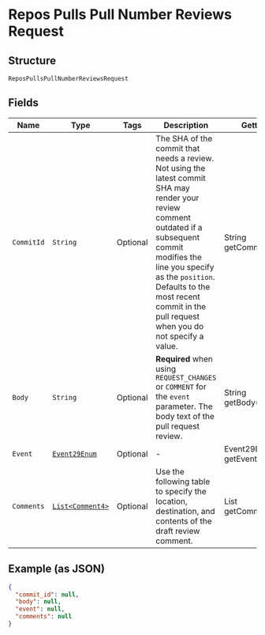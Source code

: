 
# Repos Pulls Pull Number Reviews Request

## Structure

`ReposPullsPullNumberReviewsRequest`

## Fields

| Name | Type | Tags | Description | Getter | Setter |
|  --- | --- | --- | --- | --- | --- |
| `CommitId` | `String` | Optional | The SHA of the commit that needs a review. Not using the latest commit SHA may render your review comment outdated if a subsequent commit modifies the line you specify as the `position`. Defaults to the most recent commit in the pull request when you do not specify a value. | String getCommitId() | setCommitId(String commitId) |
| `Body` | `String` | Optional | **Required** when using `REQUEST_CHANGES` or `COMMENT` for the `event` parameter. The body text of the pull request review. | String getBody() | setBody(String body) |
| `Event` | [`Event29Enum`](../../doc/models/event-29-enum.md) | Optional | - | Event29Enum getEvent() | setEvent(Event29Enum event) |
| `Comments` | [`List<Comment4>`](../../doc/models/comment-4.md) | Optional | Use the following table to specify the location, destination, and contents of the draft review comment. | List<Comment4> getComments() | setComments(List<Comment4> comments) |

## Example (as JSON)

```json
{
  "commit_id": null,
  "body": null,
  "event": null,
  "comments": null
}
```

